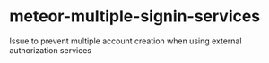 # meteor-multiple-signin-services
Issue to prevent multiple account creation when using external authorization services
